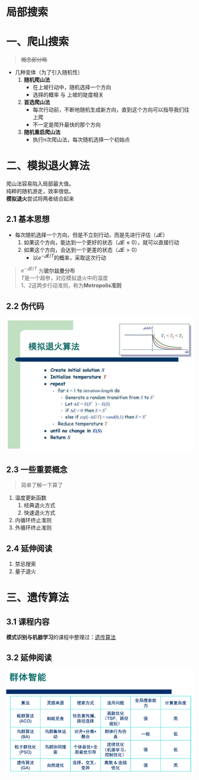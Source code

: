 # 局部搜索

# 一、爬山搜索

> ~~概念部分略~~

- 几种变体（为了引入随机性）
    1. **随机爬山法**
        - 在上坡行动中，随机选择一个方向
        - 选择的概率 与 上坡的陡度相关
    2. **首选爬山法**
        - 每次行动前，不断地随机生成新方向，直到这个方向可以指导我们往上爬
        - 不一定是爬升最快的那个方向
    3. **随机重启爬山法**
        - 执行n次爬山法，每次随机选择一个初始点

# 二、模拟退火算法

爬山法容易陷入局部最大值。  
纯粹的随机游走，效率很低。  
**模拟退火**尝试将两者结合起来

## 2.1 基本思想

- 每次随机选择一个方向，但是不立刻行动，而是先进行评估（$\varDelta E$）
    1. 如果这个方向，能达到一个更好的状态（$\varDelta E \le 0$），就可以直接行动
    2. 如果这个方向，会达到一个更差的状态（$\varDelta E > 0$）
        - 以$e^{- \varDelta E / T}$的概率，采取这次行动

> $e^{- \varDelta E / T}$ 为**玻尔兹曼分布**  
> $T$是一个超参，对应模拟退火中的温度  
> 1、2这两步行动准则，称为**Metropolis准则**

## 2.2 伪代码

![simulated_annealing](pngs/simulated_annealing.png)

## 2.3 一些重要概念

> 简单了解一下算了

1. 温度更新函数
    1. 经典退火方式
    2. 快速退火方式
2. 内循环终止准则
3. 外循环终止准则

## 2.4 延伸阅读
1. 禁忌搜索
2. 量子退火

# 三、遗传算法

## 3.1 课程内容

**模式识别与机器学习**的课程中整理过：[遗传算法](模式识别与机器学习/监督学习/遗传算法.md)

## 3.2 延伸阅读

![GA_extend](pngs/GA_extend.png)